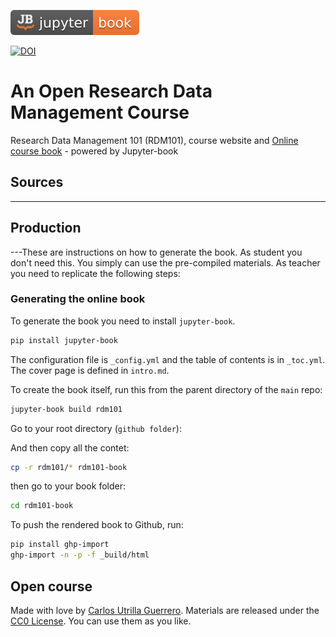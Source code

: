 [![Jupyter Book Badge](https://raw.githubusercontent.com/executablebooks/jupyter-book/master/docs/images/badge.svg)](https://tu-delft-library.github.io/rdm101-book/intro.html)

[![DOI](https://zenodo.org/badge/DOI/10.5281/zenodo.6325919.svg)](https://doi.org/10.5281/zenodo.6325919)

# An Open Research Data Management Course
Research Data Management 101 (RDM101), course website and [Online course book](https://tu-delft-library.github.io/rdm101-book/intro.html) - powered by Jupyter-book

## Sources
---

## Production
---These are instructions on how to generate the book. As student you don't need this. You simply can use the pre-compiled materials. As teacher you need to replicate the following steps:

### Generating the online book
To generate the book you need to install `jupyter-book`.

```bash
pip install jupyter-book
```
The configuration file is `_config.yml` and the table of contents is in `_toc.yml`. The cover page is defined in `intro.md`.

To create the book itself, run this from the parent directory of the `main` repo:

```bash
jupyter-book build rdm101
```

Go to your root directory (`github folder`):

And then copy all the contet:

```bash
cp -r rdm101/* rdm101-book
```
then go to your book folder:
```bash
cd rdm101-book
```

To push the rendered book to Github, run:

```bash
pip install ghp-import
ghp-import -n -p -f _build/html
```


## Open course
Made with love by [Carlos Utrilla Guerrero](https://carlosug.github.io/). 
Materials are released under the [CC0 License](https://creativecommons.org/share-your-work/public-domain/cc0). You can use them as you like.